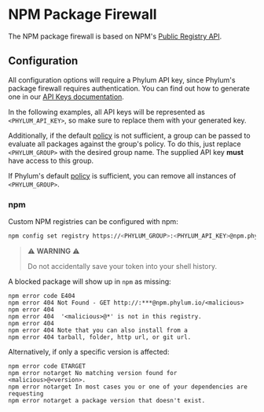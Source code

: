 # NPM Package Firewall

The NPM package firewall is based on NPM's [Public Registry API].

[Public Registry API]: https://github.com/npm/registry/blob/main/docs/REGISTRY-API.md

## Configuration

All configuration options will require a Phylum API key, since Phylum's package
firewall requires authentication. You can find out how to generate one in our
[API Keys documentation].

In the following examples, all API keys will be represented as
`<PHYLUM_API_KEY>`, so make sure to replace them with your generated key.

Additionally, if the default [policy] is not sufficient, a group can be passed
to evaluate all packages against the group's policy. To do this, just replace
`<PHYLUM_GROUP>` with the desired group name. The supplied API key **must** have
access to this group.

If Phylum's default [policy] is sufficient, you can remove all instances of
`<PHYLUM_GROUP>`.

[API Keys documentation]: ../knowledge_base/api-keys.md#generate-an-api-key
[policy]: ../knowledge_base/policy.md

### npm

Custom NPM registries can be configured with npm:

```sh
npm config set registry https://<PHYLUM_GROUP>:<PHYLUM_API_KEY>@npm.phylum.io/
```

> ⚠️ **WARNING** ⚠️
>
> Do not accidentally save your token into your shell history.

A blocked package will show up in `npm` as missing:

```text
npm error code E404
npm error 404 Not Found - GET http://:***@npm.phylum.io/<malicious>
npm error 404
npm error 404  '<malicious>@*' is not in this registry.
npm error 404
npm error 404 Note that you can also install from a
npm error 404 tarball, folder, http url, or git url.
```

Alternatively, if only a specific version is affected:

```text
npm error code ETARGET
npm error notarget No matching version found for <malicious>@<version>.
npm error notarget In most cases you or one of your dependencies are requesting
npm error notarget a package version that doesn't exist.
```
